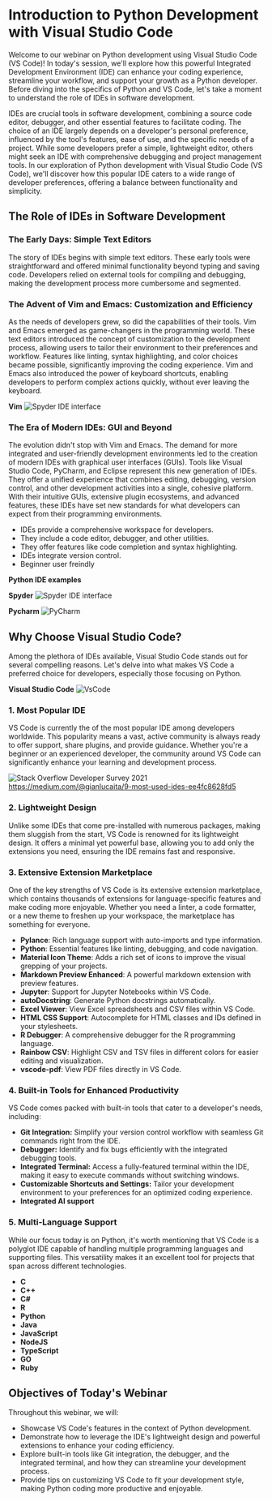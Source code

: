# Introduction to Python Development with Visual Studio Code

Welcome to our webinar on Python development using Visual Studio Code (VS Code)! In today's session, we'll explore how this powerful Integrated Development Environment (IDE) can enhance your coding experience, streamline your workflow, and support your growth as a Python developer. Before diving into the specifics of Python and VS Code, let's take a moment to understand the role of IDEs in software development.

IDEs are crucial tools in software development, combining a source code editor, debugger, and other essential features to facilitate coding. The choice of an IDE largely depends on a developer's personal preference, influenced by the tool's features, ease of use, and the specific needs of a project. While some developers prefer a simple, lightweight editor, others might seek an IDE with comprehensive debugging and project management tools. In our exploration of Python development with Visual Studio Code (VS Code), we'll discover how this popular IDE caters to a wide range of developer preferences, offering a balance between functionality and simplicity.



## The Role of IDEs in Software Development

### The Early Days: Simple Text Editors

The story of IDEs begins with simple text editors. These early tools were straightforward and offered minimal functionality beyond typing and saving code. Developers relied on external tools for compiling and debugging, making the development process more cumbersome and segmented.

### The Advent of Vim and Emacs: Customization and Efficiency

As the needs of developers grew, so did the capabilities of their tools. Vim and Emacs emerged as game-changers in the programming world. These text editors introduced the concept of customization to the development process, allowing users to tailor their environment to their preferences and workflow. Features like linting, syntax highlighting, and color choices became possible, significantly improving the coding experience. Vim and Emacs also introduced the power of keyboard shortcuts, enabling developers to perform complex actions quickly, without ever leaving the keyboard.

**Vim**
![Spyder IDE interface](/images/Vim.PNG)


### The Era of Modern IDEs: GUI and Beyond

The evolution didn't stop with Vim and Emacs. The demand for more integrated and user-friendly development environments led to the creation of modern IDEs with graphical user interfaces (GUIs). Tools like Visual Studio Code, PyCharm, and Eclipse represent this new generation of IDEs. They offer a unified experience that combines editing, debugging, version control, and other development activities into a single, cohesive platform. With their intuitive GUIs, extensive plugin ecosystems, and advanced features, these IDEs have set new standards for what developers can expect from their programming environments.

- IDEs provide a comprehensive workspace for developers.
- They include a code editor, debugger, and other utilities.
- They offer features like code completion and syntax highlighting.
- IDEs integrate version control.
- Beginner user freindly

**Python IDE examples**

**Spyder**
![Spyder IDE interface](/images/spyder_ide.PNG)

**Pycharm**
![PyCharm](/images/pycharm_ide.PNG)




## Why Choose Visual Studio Code?

Among the plethora of IDEs available, Visual Studio Code stands out for several compelling reasons. Let's delve into what makes VS Code a preferred choice for developers, especially those focusing on Python.

**Visual Studio Code**
![VsCode](/images/vscode_ide.PNG)

### 1. Most Popular IDE

VS Code is currently the of the most popular IDE among developers worldwide. This popularity means a vast, active community is always ready to offer support, share plugins, and provide guidance. Whether you're a beginner or an experienced developer, the community around VS Code can significantly enhance your learning and development process.

![Stack Overflow Developer Survey 2021](/images/ide_popularity.PNG)
https://medium.com/@gianlucaita/9-most-used-ides-ee4fc8628fd5



### 2. Lightweight Design

Unlike some IDEs that come pre-installed with numerous packages, making them sluggish from the start, VS Code is renowned for its lightweight design. It offers a minimal yet powerful base, allowing you to add only the extensions you need, ensuring the IDE remains fast and responsive.

### 3. Extensive Extension Marketplace

One of the key strengths of VS Code is its extensive extension marketplace, which contains thousands of extensions for language-specific features and make coding more enjoyable. Whether you need a linter, a code formatter, or a new theme to freshen up your workspace, the marketplace has something for everyone.

- **Pylance**: Rich language support with auto-imports and type information.
- **Python**: Essential features like linting, debugging, and code navigation.
- **Material Icon Theme**: Adds a rich set of icons to improve the visual grepping of your projects.
- **Markdown Preview Enhanced**: A powerful markdown extension with preview features.
- **Jupyter**: Support for Jupyter Notebooks within VS Code.
- **autoDocstring**: Generate Python docstrings automatically.
- **Excel Viewer**: View Excel spreadsheets and CSV files within VS Code.
- **HTML CSS Support**: Autocomplete for HTML classes and IDs defined in your stylesheets.
- **R Debugger**: A comprehensive debugger for the R programming language.
- **Rainbow CSV**: Highlight CSV and TSV files in different colors for easier editing and visualization.
- **vscode-pdf**: View PDF files directly in VS Code.


### 4. Built-in Tools for Enhanced Productivity

VS Code comes packed with built-in tools that cater to a developer's needs, including:

- **Git Integration:** Simplify your version control workflow with seamless Git commands right from the IDE.
- **Debugger:** Identify and fix bugs efficiently with the integrated debugging tools.
- **Integrated Terminal:** Access a fully-featured terminal within the IDE, making it easy to execute commands without switching windows.
- **Customizable Shortcuts and Settings:** Tailor your development environment to your preferences for an optimized coding experience.
- **Integrated AI support** 

### 5. Multi-Language Support

While our focus today is on Python, it's worth mentioning that VS Code is a polyglot IDE capable of handling multiple programming languages and supporting files. This versatility makes it an excellent tool for projects that span across different technologies.

- **C**
- **C++**
- **C#**
- **R**
- **Python**
- **Java**
- **JavaScript**
- **NodeJS**
- **TypeScript**
- **GO**
- **Ruby**


## Objectives of Today's Webinar

Throughout this webinar, we will:

- Showcase VS Code's features in the context of Python development.
- Demonstrate how to leverage the IDE's lightweight design and powerful extensions to enhance your coding efficiency.
- Explore built-in tools like Git integration, the debugger, and the integrated terminal, and how they can streamline your development process.
- Provide tips on customizing VS Code to fit your development style, making Python coding more productive and enjoyable.
